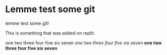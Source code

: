 # Lemme test some git

lemme test some git!

This is something that was added on replit.

one two three four five six seven
_one two three four five six seven_
__one two three four five six seven__
